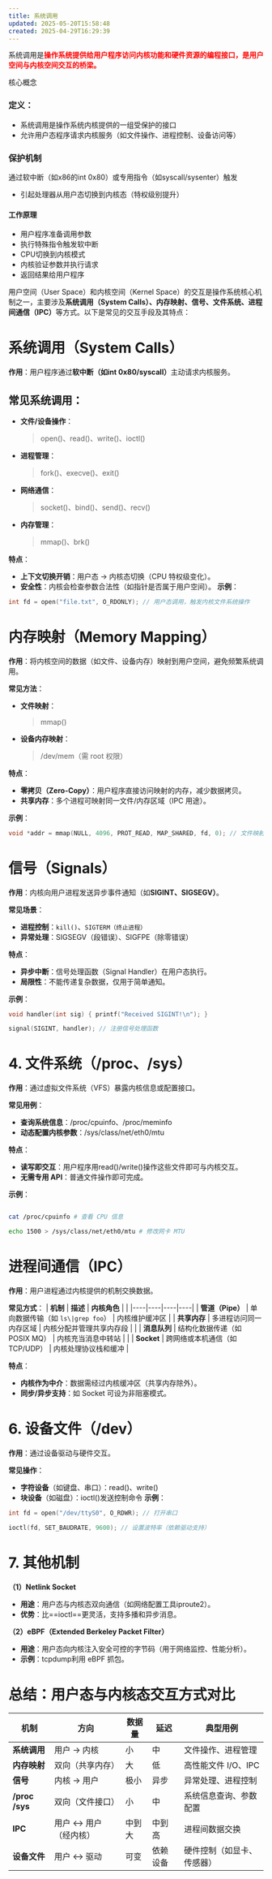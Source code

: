 ```yaml
---
title: 系统调用
updated: 2025-05-20T15:58:48
created: 2025-04-29T16:29:39
---
```


系统调用是<b><font color="red">操作系统提供给用户程序访问内核功能和硬件资源的编程接口，是用户空间与内核空间交互的桥梁。</font></b>

核心概念
### 定义：
- 系统调用是操作系统内核提供的一组受保护的接口
- 允许用户态程序请求内核服务（如文件操作、进程控制、设备访问等）
### 保护机制
通过软中断（如x86的int 0x80）或专用指令（如syscall/sysenter）触发
- 引起处理器从用户态切换到内核态（特权级别提升）
#### 工作原理
- 用户程序准备调用参数
- 执行特殊指令触发软中断
- CPU切换到内核模式
- 内核验证参数并执行请求
- 返回结果给用户程序

用户空间（User Space）和内核空间（Kernel Space）的交互是操作系统核心机制之一，主要涉及<b>系统调用（System Calls）、内存映射、信号、文件系统、进程间通信（IPC）</b>等方式。以下是常见的交互手段及其特点：

# 系统调用（System Calls）

**作用**：用户程序通过<b>软中断（如int 0x80/syscall）</b>主动请求内核服务。

## 常见系统调用：
- **文件/设备操作**：
    > open()、read()、write()、ioctl()
- **进程管理**：
     > fork()、execve()、exit()
- **网络通信**：
    >socket()、bind()、send()、recv()
- **内存管理**：
    >mmap()、brk()

**特点**：
- **上下文切换开销**：用户态 → 内核态切换（CPU 特权级变化）。
- **安全性**：内核会检查参数合法性（如指针是否属于用户空间）。
**示例**：
```c++
int fd = open("file.txt", O_RDONLY); // 用户态调用，触发内核文件系统操作 
```

# 内存映射（Memory Mapping）

**作用**：将内核空间的数据（如文件、设备内存）映射到用户空间，避免频繁系统调用。

**常见方法**：
- **文件映射**：
  >mmap()
- **设备内存映射**：
  >/dev/mem（需 root 权限）

**特点**：
- **零拷贝（Zero-Copy）**：用户程序直接访问映射的内存，减少数据拷贝。
- **共享内存**：多个进程可映射同一文件/内存区域（IPC 用途）。

**示例**：
```c++
void *addr = mmap(NULL, 4096, PROT_READ, MAP_SHARED, fd, 0); // 文件映射到用户空间 
```
# 信号（Signals）

**作用**：内核向用户进程发送异步事件通知（如<b>SIGINT、SIGSEGV）</b>。

**常见场景**：
- **进程控制**：`kill()`、`SIGTERM（终止进程）`
- **异常处理**：SIGSEGV（段错误）、SIGFPE（除零错误）
  
**特点**：
- **异步中断**：信号处理函数（Signal Handler）在用户态执行。
- **局限性**：不能传递复杂数据，仅用于简单通知。

**示例**：
```c++
void handler(int sig) { printf("Received SIGINT!\n"); }

signal(SIGINT, handler); // 注册信号处理函数
```

# 4. 文件系统（/proc、/sys）

**作用**：通过虚拟文件系统（VFS）暴露内核信息或配置接口。

**常见用例**：
- **查询系统信息**：/proc/cpuinfo、/proc/meminfo
- **动态配置内核参数**：/sys/class/net/eth0/mtu

**特点**：
- **读写即交互**：用户程序用read()/write()操作这些文件即可与内核交互。
- **无需专用 API**：普通文件操作即可完成。

**示例**：
```bash

cat /proc/cpuinfo # 查看 CPU 信息

echo 1500 > /sys/class/net/eth0/mtu # 修改网卡 MTU

```

# 进程间通信（IPC）

**作用**：用户进程通过内核提供的机制交换数据。

**常见方式**：
| **机制** | **描述** | **内核角色** |  |
|----|----|----|----|
| **管道（Pipe）** | 单向数据传输（如 `ls\|grep foo`） | 内核维护缓冲区 |
| **共享内存** | 多进程访问同一内存区域 | 内核分配并管理共享内存段 |  |
| **消息队列** | 结构化数据传递（如 POSIX MQ） | 内核充当消息中转站 |  |
| **Socket** | 跨网络或本机通信（如 TCP/UDP） | 内核处理协议栈和缓冲 |  

**特点**：
- **内核作为中介**：数据需经过内核缓冲区（共享内存除外）。
- **同步/异步支持**：如 Socket 可设为非阻塞模式。

# 6. 设备文件（/dev）

**作用**：通过设备驱动与硬件交互。

**常见操作**：
- **字符设备**（如键盘、串口）：read()、write()
- **块设备**（如磁盘）：ioctl()发送控制命令
**示例**：
```c++
int fd = open("/dev/ttyS0", O_RDWR); // 打开串口

ioctl(fd, SET_BAUDRATE, 9600); // 设置波特率（依赖驱动支持）
```

# 7. 其他机制

**（1）Netlink Socket**
- **用途**：用户态与内核态双向通信（如网络配置工具iproute2）。
- **优势**：比==ioctl==更灵活，支持多播和异步消息。

**（2）eBPF（Extended Berkeley Packet Filter）**
- **用途**：用户态向内核注入安全可控的字节码（用于网络监控、性能分析）。
- **示例**：tcpdump利用 eBPF 抓包。
  

# 总结：用户态与内核态交互方式对比
| **机制** | **方向** | **数据量** | **延迟** | **典型用例** |
|----|----|----|----|----|
| **系统调用** | 用户 → 内核 | 小 | 中 | 文件操作、进程管理 |
| **内存映射** | 双向（共享内存） | 大 | 低 | 高性能文件 I/O、IPC |
| **信号** | 内核 → 用户 | 极小 | 异步 | 异常处理、进程控制 |
| **/proc /sys** | 双向（文件接口） | 小 | 中 | 系统信息查询、参数配置 |
| **IPC** | 用户 ↔ 用户（经内核） | 中到大 | 中到高 | 进程间数据交换 |
| **设备文件** | 用户 ↔ 驱动 | 可变 | 依赖设备 | 硬件控制（如显卡、传感器） |

